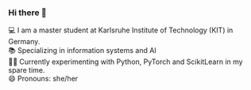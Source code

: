 ### Hi there 👋

💻 I am a master student at Karlsruhe Institute of Technology (KIT) in Germany.  
📚 Specializing in information systems and AI  
🏃‍♀️ Currently experimenting with Python, PyTorch and ScikitLearn in my spare time.  
😄 Pronouns: she/her   

<!--
**codaubianca/codaubianca** is a ✨ _special_ ✨ repository because its `README.md` (this file) appears on your GitHub profile.

Here are some ideas to get you started:

- 🔭 I’m currently working on ...
- 🌱 I’m currently learning ...
- 👯 I’m looking to collaborate on ...
- 🤔 I’m looking for help with ...
- 💬 Ask me about ...
- 📫 How to reach me: ...
- 😄 Pronouns: ...
- ⚡ Fun fact: ...
-->
